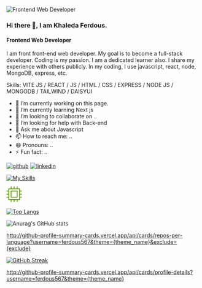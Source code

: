 ![Frontend Web Developer](https://i.ibb.co/Y0ysrDc/Black-Technology-Linked-In-Banner.png)

### Hi there 👋, I am Khaleda Ferdous.
#### Frontend Web Developer


I am front front-end web developer. My goal is to become a full-stack developer. Coding is my passion. I am a dedicated learner also. I share my experience with others publicly. In my coding, I use javascript, react, node, MongoDB, express, etc.

Skills: VITE JS / REACT / JS / HTML / CSS / EXPRESS / NODE JS / MONGODB / TAILWIND / DAISYUI


- 🔭 I’m currently working on this page. 
- 🌱 I’m currently learning Next js 
- 👯 I’m looking to collaborate on .. 
- 🤔 I’m looking for help with Back-end 
- 💬 Ask me about Javascript 
- 📫 How to reach me: .. 
- 😄 Pronouns: .. 
- ⚡ Fun fact: .. 


[<img src='https://cdn.jsdelivr.net/npm/simple-icons@3.0.1/icons/github.svg' alt='github' height='40'>](https://github.com/ferdous567)  [<img src='https://cdn.jsdelivr.net/npm/simple-icons@3.0.1/icons/linkedin.svg' alt='linkedin' height='40'>](https://www.linkedin.com/in/khaleda-ferdous-a86825297/)  

[![My Skills](https://skillicons.dev/icons?i=js,html,CSS,react,nodejs,tailwind,vscode,mongodb)](https://skillicons.dev)

<a href='https://docs.github.com/en/developers'><img src='https://raw.githubusercontent.com/acervenky/animated-github-badges/master/assets/devbadge.gif' width='40' height='40'></a> 

[![Top Langs](https://github-readme-stats.vercel.app/api/top-langs/?username=ferdous567)](https://github.com/anuraghazra/github-readme-stats)


![Anurag's GitHub stats](https://github-readme-stats.vercel.app/api?username=ferdous567&show_icons=true&theme=radical)

http://github-profile-summary-cards.vercel.app/api/cards/repos-per-language?username=ferdous567&theme={theme_name}&exclude={exclude}

[![GitHub Streak](https://github-readme-streak-stats.herokuapp.com?user=ferdous567&theme=radical)](https://git.io/streak-stats)

http://github-profile-summary-cards.vercel.app/api/cards/profile-details?username=ferdous567&theme={theme_name}


